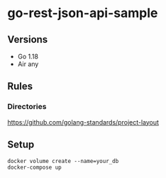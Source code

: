 # go-rest-json-api-sample
## Versions
- Go 1.18
- Air any

## Rules
### Directories
https://github.com/golang-standards/project-layout

## Setup
```
docker volume create --name=your_db
docker-compose up
```
